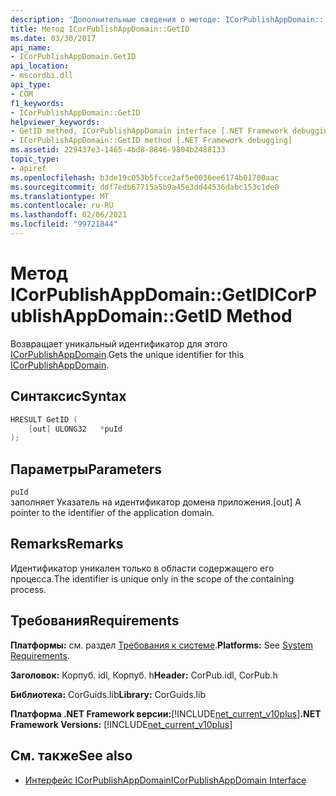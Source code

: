 ```yaml
---
description: 'Дополнительные сведения о методе: ICorPublishAppDomain:: GetID'
title: Метод ICorPublishAppDomain::GetID
ms.date: 03/30/2017
api_name:
- ICorPublishAppDomain.GetID
api_location:
- mscordbi.dll
api_type:
- COM
f1_keywords:
- ICorPublishAppDomain::GetID
helpviewer_keywords:
- GetID method, ICorPublishAppDomain interface [.NET Framework debugging]
- ICorPublishAppDomain::GetID method [.NET Framework debugging]
ms.assetid: 229437e3-1465-4bd8-8846-9804b2488133
topic_type:
- apiref
ms.openlocfilehash: b3de19c053b5fcce2af5e0036ee6174b01700aac
ms.sourcegitcommit: ddf7edb67715a5b9a45e3dd44536dabc153c1de0
ms.translationtype: MT
ms.contentlocale: ru-RU
ms.lasthandoff: 02/06/2021
ms.locfileid: "99721844"
---
```

# <a name="icorpublishappdomaingetid-method"></a><span data-ttu-id="31ce1-103">Метод ICorPublishAppDomain::GetID</span><span class="sxs-lookup"><span data-stu-id="31ce1-103">ICorPublishAppDomain::GetID Method</span></span>

<span data-ttu-id="31ce1-104">Возвращает уникальный идентификатор для этого [ICorPublishAppDomain](icorpublishappdomain-interface.md).</span><span class="sxs-lookup"><span data-stu-id="31ce1-104">Gets the unique identifier for this [ICorPublishAppDomain](icorpublishappdomain-interface.md).</span></span>  
  
## <a name="syntax"></a><span data-ttu-id="31ce1-105">Синтаксис</span><span class="sxs-lookup"><span data-stu-id="31ce1-105">Syntax</span></span>  
  
```cpp  
HRESULT GetID (  
    [out] ULONG32   *puId  
);  
```  
  
## <a name="parameters"></a><span data-ttu-id="31ce1-106">Параметры</span><span class="sxs-lookup"><span data-stu-id="31ce1-106">Parameters</span></span>  

 `puId`  
 <span data-ttu-id="31ce1-107">заполняет Указатель на идентификатор домена приложения.</span><span class="sxs-lookup"><span data-stu-id="31ce1-107">[out] A pointer to the identifier of the application domain.</span></span>  
  
## <a name="remarks"></a><span data-ttu-id="31ce1-108">Remarks</span><span class="sxs-lookup"><span data-stu-id="31ce1-108">Remarks</span></span>  

 <span data-ttu-id="31ce1-109">Идентификатор уникален только в области содержащего его процесса.</span><span class="sxs-lookup"><span data-stu-id="31ce1-109">The identifier is unique only in the scope of the containing process.</span></span>  
  
## <a name="requirements"></a><span data-ttu-id="31ce1-110">Требования</span><span class="sxs-lookup"><span data-stu-id="31ce1-110">Requirements</span></span>  

 <span data-ttu-id="31ce1-111">**Платформы:** см. раздел [Требования к системе](../../get-started/system-requirements.md).</span><span class="sxs-lookup"><span data-stu-id="31ce1-111">**Platforms:** See [System Requirements](../../get-started/system-requirements.md).</span></span>  
  
 <span data-ttu-id="31ce1-112">**Заголовок:** Корпуб. idl, Корпуб. h</span><span class="sxs-lookup"><span data-stu-id="31ce1-112">**Header:** CorPub.idl, CorPub.h</span></span>  
  
 <span data-ttu-id="31ce1-113">**Библиотека:** CorGuids.lib</span><span class="sxs-lookup"><span data-stu-id="31ce1-113">**Library:** CorGuids.lib</span></span>  
  
 <span data-ttu-id="31ce1-114">**Платформа .NET Framework версии:**[!INCLUDE[net_current_v10plus](../../../../includes/net-current-v10plus-md.md)]</span><span class="sxs-lookup"><span data-stu-id="31ce1-114">**.NET Framework Versions:** [!INCLUDE[net_current_v10plus](../../../../includes/net-current-v10plus-md.md)]</span></span>  
  
## <a name="see-also"></a><span data-ttu-id="31ce1-115">См. также</span><span class="sxs-lookup"><span data-stu-id="31ce1-115">See also</span></span>

- [<span data-ttu-id="31ce1-116">Интерфейс ICorPublishAppDomain</span><span class="sxs-lookup"><span data-stu-id="31ce1-116">ICorPublishAppDomain Interface</span></span>](icorpublishappdomain-interface.md)
